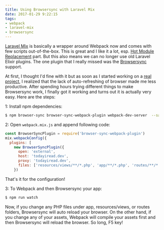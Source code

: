 ```yaml
---
title: Using Browsersync with Laravel Mix
date: 2017-01-29 9:22:15
tags:
- webpack
- laravel-mix
- browsersync
---
```


[Laravel Mix](https://github.com/JeffreyWay/laravel-mix) is basically a wrapper around Webpack now and comes with few scripts out-of-the-box. This is great and I like it a lot, esp. [Hot Module Replacement](https://github.com/JeffreyWay/laravel-mix/blob/master/docs/hot-module-replacement.md) part. But this also means we can no longer use old Laravel Elixir plugins. The one plugin that I really missed was the [Browsersync](https://github.com/JeffreyWay/laravel-elixir-browsersync-official) support.

At first, I thought I'd fine with it but as soon as I started working on a [real project](https://todayiread.online), I realized that the lack of auto-refreshing of browser made me less productive. After spending hours trying different things to make Browsersync work, I finally got it working and turns out it is actually very easy. Here are the steps:

<!--more-->

1: Install npm dependencies:

```bash
$ npm browser-sync browser-sync-webpack-plugin webpack-dev-server  --save-dev
```

2: Open `webpack.mix.js` and append following code:

```js
const BrowserSyncPlugin = require('browser-sync-webpack-plugin')
mix.webpackConfig({
  plugins: [
    new BrowserSyncPlugin({
      open: 'external',
      host: 'todayiread.dev',
      proxy: 'todayiread.dev',
      files: ['resources/views/**/*.php', 'app/**/*.php', 'routes/**/*.php']
    })
```

That's it for the configuration!

3: To Webpack and then Browsersync your app:

```bash
$ npm run watch
```

Now, if you change any PHP files under app, resources/views, or routes folders, Browsersync will auto reload your browser. On the other hand, if you change any of your assets, Webpack will compile your assets first and then Browsersync will reload the browser. So long, F5 key!